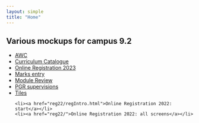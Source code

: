 ```yaml
---
layout: simple
title: "Home"
---
```


<div style="text-align: left">
  <h2>Various mockups for campus 9.2</h2>

  <ul>
    <li><a href="awc/">AWC</a></li>
    <li><a href="catalogue/home.html">Curriculum Catalogue</a></li>
    <li><a href="reg23/regIntro.html">Online Registration 2023</a></li>
    <li><a href="marksentry/marks1.html">Marks entry</a></li>
    <li><a href="curriculum/module-agenda.html">Module Review</a></li>
    <li><a href="pgr/dashboard1.html">PGR supervisions</a></li>
    <li><a href="tiles/">Tiles</a></li>

    <li><a href="reg22/regIntro.html">Online Registration 2022: start</a></li>
    <li><a href="reg22/">Online Registration 2022: all screens</a></li>
  </ul>

</div>
